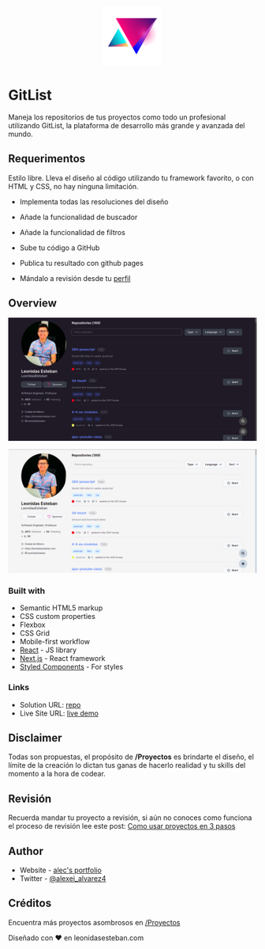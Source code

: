 <div align="center">
<img width="120px"  src="https://raw.githubusercontent.com/no-te-rindas/logo/main/Logo/LeonidasEsteban-destello-envolvente-cuadrada.png" />
</div>

# GitList

Maneja los repositorios de tus proyectos como todo un profesional utilizando GitList, la plataforma de desarrollo más grande y avanzada del mundo.

## Requerimentos

Estilo libre. Lleva el diseño al código utilizando tu framework favorito, o con HTML y CSS, no hay ninguna limitación.

- Implementa todas las resoluciones del diseño

- Añade la funcionalidad de buscador

- Añade la funcionalidad de filtros

- Sube tu código a GitHub

- Publica tu resultado con github pages

- Mándalo a revisión desde tu [perfil](https://leonidasesteban.com/estudiante)

## Overview

![screenshot](/public/images/design1.png)

![screenshot](/public/images/design2.png)

### Built with

- Semantic HTML5 markup
- CSS custom properties
- Flexbox
- CSS Grid
- Mobile-first workflow
- [React](https://reactjs.org/) - JS library
- [Next.js](https://nextjs.org/) - React framework
- [Styled Components](https://styled-components.com/) - For styles

### Links

- Solution URL: [repo](https://github.com/AlecANL/huddle-landing-page)
- Live Site URL: [live demo](https://alecanl.github.io/huddle-landing-page/)

## Disclaimer

Todas son propuestas, el propósito de **/Proyectos** es brindarte el diseño, el límite de la creación lo dictan tus ganas de hacerlo realidad y tu skills del momento a la hora de codear.

## Revisión

Recuerda mandar tu proyecto a revisión, si aún no conoces como funciona el proceso de revisión lee este post: [Como usar proyectos en 3 pasos](https://leonidasesteban.com/blog/como-usar-proyectos-en-3-pasos)

## Author

- Website - [alec's portfolio](https://alec-portfolio-dev.vercel.app/)
- Twitter - [@alexei_alvarez4](https://www.twitter.com/alexei_alvarez4)

## Créditos

Encuentra más proyectos asombrosos en [/Proyectos](https://leonidasesteban.com/proyectos)

Diseñado con ♥️ en leonidasesteban.com
